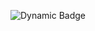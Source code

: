 ![Dynamic Badge](https://img.shields.io/badge/Dynamic-Profile-FF6347?logo=github&logoColor=white&style=for-the-badge)
